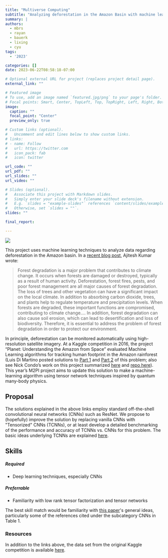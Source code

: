 ```yaml
---
title: "Multiverse Computing"
subtitle: "Analyzing deforestation in the Amazon Basin with machine learning"
summary: |
authors:
  - mbrs
  - rayan
  - bauerk
  - lixing
  - cyu
tags:
  - '2023'

categories: []
date: 2023-06-22T08:58:18-07:00

# Optional external URL for project (replaces project detail page).
external_link: ""

# Featured image
# To use, add an image named `featured.jpg/png` to your page's folder.
# Focal points: Smart, Center, TopLeft, Top, TopRight, Left, Right, BottomLeft, Bottom, BottomRight.
image:
  caption: ""
  focal_point: "Center"
  preview_only: true

# Custom links (optional).
#   Uncomment and edit lines below to show custom links.
# links:
# - name: Follow
#   url: https://twitter.com
#   icon_pack: fab
#   icon: twitter

url_code: ""
url_pdf: ""
url_slides: ""
url_video: ""

# Slides (optional).
#   Associate this project with Markdown slides.
#   Simply enter your slide deck's filename without extension.
#   E.g. `slides = "example-slides"` references `content/slides/example-slides.md`.
#   Otherwise, set `slides = ""`.
slides: ""

final_report:

---
```

![](MultiverseLogo.png)

This project uses machine learning techniques to analyze data regarding
deforestation in the Amazon basin.  In a [recent blog
post](https://vitalflux.com/machine-learning-use-cases-climate-change/#Forest_degradation),
Ajitesh Kumar wrote:

> Forest degradation is a major problem that contributes to
climate change.  It occurs when forests are damaged or destroyed, typically as a
result of human activity.  Deforestation, forest fires, pests, and poor forest
management are all major causes of forest degradation.  The loss of trees and
other vegetation can have a significant impact on the local climate.  In
addition to absorbing carbon dioxide, trees, and plants help to regulate
temperature and precipitation levels.  When forests are degraded, these
important functions are compromised, contributing to climate change…. In
addition, forest degradation can also cause soil erosion, which can lead to
desertification and loss of biodiversity.  Therefore, it is essential to address
the problem of forest degradation in order to protect our environment.

In principle, deforestation can be monitored automatically using high-resolution
satellite imagery.  At a Kaggle competition in 2016, the project “Planet:
Understanding the Amazon from Space” evaluated Machine Learning algorithms for
tracking human footprint in the Amazon rainforest (Luis Di Martino posted
solutions to [Part
1](https://medium.com/digital-sense-ai/monitoring-deforestation-with-open-data-and-machine-learning-part-1-24d29c346752)
and [Part
2](https://medium.com/digital-sense-ai/monitoring-deforestation-with-open-data-and-machine-learning-part-2-c1be298c574b)
of this problem; also see Nick Condo’s work on this project summarized
[here](https://towardsdatascience.com/understanding-the-amazon-rainforest-with-deep-learning-732bfb2eca6e)
and [repo here](https://github.com/ncondo/amazon-from-space)).  This year’s M2PI
project aims to update this solution to make a machine-learning algorithm using
tensor network techniques inspired by quantum many-body physics.

## Proposal
The solutions explained in the above links employ standard off-the-shell
convolutional neural networks (CNNs) such as ResNet. We propose to (hopefully)
improve the solution by replacing vanilla CNNs with "Tensorized" CNNs (TCNNs),
or at least develop a detailed benchmarking of the performance and accuracy of
TCNNs vs. CNNs for this problem. The basic ideas underlying TCNNs are explained
[here](https://arxiv.org/abs/2107.03436).

## Skills
##### Required
  * Deep learning techniques, especially CNNs
##### Preferrable
  * Familiarity with low rank tensor factorization and tensor networks

The best skill match would be familiarity with [this
paper](https://arxiv.org/pdf/2302.09019.pdf)'s general ideas,
particularly some of the references cited under the subcategory CNNs in Table 1. 

### Resources
In addition to the links above, the data set from the original Kaggle
competition is available
[here](https://www.kaggle.com/competitions/planet-understanding-the-amazon-from-space/data).
